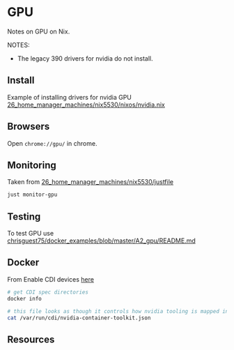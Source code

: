 # GPU

Notes on GPU on Nix.

NOTES:

* The legacy 390 drivers for nvidia do not install.

## Install

Example of installing drivers for nvidia GPU [26_home_manager_machines/nix5530/nixos/nvidia.nix](../26_home_manager_machines/nix5530/nixos/nvidia.nix)

## Browsers

Open `chrome://gpu/` in chrome.  

## Monitoring

Taken from [26_home_manager_machines/nix5530/justfile](../26_home_manager_machines/nix5530/justfile)

```sh
just monitor-gpu
```

## Testing

To test GPU use [chrisguest75/docker_examples/blob/master/A2_gpu/README.md](https://github.com/chrisguest75/docker_examples/blob/master/A2_gpu/README.md)  

## Docker

From Enable CDI devices [here](https://docs.docker.com/reference/cli/dockerd/#enable-cdi-devices)

```sh
# get CDI spec directories
docker info

# this file looks as though it controls how nvidia tooling is mapped in.
cat /var/run/cdi/nvidia-container-toolkit.json
```

## Resources

